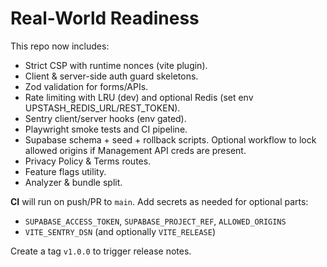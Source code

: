 # Real-World Readiness

This repo now includes:

- Strict CSP with runtime nonces (vite plugin).
- Client & server-side auth guard skeletons.
- Zod validation for forms/APIs.
- Rate limiting with LRU (dev) and optional Redis (set env UPSTASH_REDIS_URL/REST_TOKEN).
- Sentry client/server hooks (env gated).
- Playwright smoke tests and CI pipeline.
- Supabase schema + seed + rollback scripts. Optional workflow to lock allowed origins if Management API creds are present.
- Privacy Policy & Terms routes.
- Feature flags utility.
- Analyzer & bundle split.

**CI** will run on push/PR to `main`. Add secrets as needed for optional parts:

- `SUPABASE_ACCESS_TOKEN`, `SUPABASE_PROJECT_REF`, `ALLOWED_ORIGINS`
- `VITE_SENTRY_DSN` (and optionally `VITE_RELEASE`)

Create a tag `v1.0.0` to trigger release notes.
